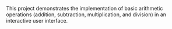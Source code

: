  This project demonstrates the implementation of basic arithmetic operations (addition, subtraction, multiplication, and division) in an interactive user interface.
